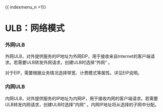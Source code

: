 {{ indexmenu_n >1}}

# ULB：网络模式

### 外网ULB

外网ULB，对外提供服务的IP地址为外网EIP，用于接收来自Internet的客户端请求。若需要ULB转发外网请求，创建ULB时选择“外网“ 。

对于EIP，需要根据业务情况选择带宽、计费模式等属性。详见EIP说明。

### 内网ULB

内网ULB，对外提供服务的IP地址为内网IP，用于接收内网的客户端请求。若需要ULB转发内网请求，创建ULB时选择“内网“ 。内网IP地址将从选择的子网中分配。


